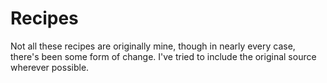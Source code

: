 Recipes
=======

Not all these recipes are originally mine, though in nearly every case,
there's been some form of change.  I've tried to include the original
source wherever possible.